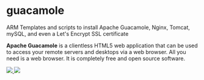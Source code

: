 # guacamole
ARM Templates and scripts to install Apache Guacamole, Nginx, Tomcat, mySQL, and even a Let's Encrypt SSL certificate

<b>Apache Guacamole</b> is a clientless HTML5 web application that can be used to access your remote servers and desktops via a web browser. All you need is a web browser. It is completely free and open source software.

<a href="https://portal.azure.com/#create/Microsoft.Template/uri/https%3A%2F%2Fraw.githubusercontent.com%2Fbigredthelogger%2Fguacamole%2Fmaster%2Fazuredeploy.json" target="_blank">
    <img src="http://azuredeploy.net/deploybutton.png"/>
</a>
<a href="http://armviz.io/#/?load=https%3A%2F%2Fraw.githubusercontent.com%2Fbigredthelogger%2Fguacamole%2Fmaster%2Fazuredeploy.json" target="_blank">
    <img src="http://armviz.io/visualizebutton.png"/>
</a>
